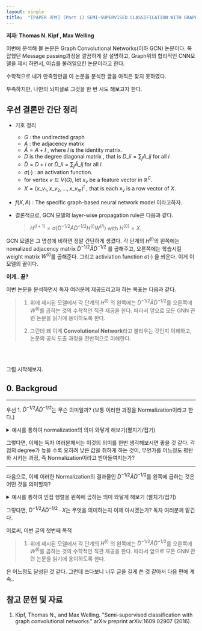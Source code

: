 ```yaml
---
layout: single
title:  "[PAPER 리뷰] (Part 1) SEMI-SUPERVISED CLASSIFICATION WITH GRAPH CONVOLUTIONAL NETWORKS"
---
```


**저자:   Thomas N. Kipf ,  Max Welling** 


이번에 분석해 볼 논문은 Graph Convolutional Networks(이하 GCN) 논문이다.
복잡했던 Message passing과정을 깔끔하게 잘 설명하고, Graph위의 합리적인 CNN모델을 제시 하면서, 
이슈를 불러일으킨 논문이라고 한다.

수학적으로 내가 만족할만큼 이 논문을 분석한 글을 아직은 찾지 못하였다.

부족하지만, 나만의 뇌피셜로 그것을 한 번 시도 해보고자 한다.

## **우선 결론만 간단 정리**
- 기호 정리
    - $G$ : the undirected graph
    - $A$ : the adjacency matrix
    - $\tilde{A} = A + I$ , where $I$ is the identity matrix.
    - $D$ is the degree diagonal matrix , that is $D\_{ii} = \sum_j A\_{ij}$ for all $i$
    - $\tilde{D} = D+I$   or $\tilde{D}\_{ii} = \sum_j \tilde{A}\_{ij}$ for all $i$.
    - $σ(·)$ : an activation function.
    - for vertex $v \in V(G)$, let $x_v$ be a feature vector in $\mathbb{R}^C$.
    - $X = (x\_{v_1}, x\_{v_2}, \ldots , x\_{v_m})^t$ , that is each $x_v$ is a row vector of $X$.
- $f(X,A)$ : The specific graph-based neural network model 이라고하자.

- 결론적으로, GCN 모델의 layer-wise propagation rule은 다음과 같다.
    
    > $H^{(l+1)} = σ(\tilde{D}^{-1/2}\tilde{A}\tilde{D}^{-1/2}H^{(l)}W^{(l)})$ 
    with $H^{(0)} = X$.

GCN 모델은 그 명성에 비하면 정말 간단하게 생겼다.
각 단계의 $H^{(l)}$의 왼쪽에는 nomalized adjacency matrix $\tilde{D}^{-1/2}\tilde{A}\tilde{D}^{-1/2}$ 를 곱해주고, 오른쪽에는 학습시킬 weight matrix $W^{(l)}$를 곱해준다. 그리고 activiation function $σ(·)$ 을 씌운다. 이게 이 모델의 끝이다. 

**이게.. 끝?**

이번 논문을 분석하면서 독자 여러분께 제공드리고자 하는 목표는 다음과 같다.

>1. 위에 제시된 모델에서 각 단계의 $H^{(l)}$ 의 왼쪽에는 $\tilde{D}^{-1/2}\tilde{A}\tilde{D}^{-1/2}$를 오른쪽에 $W^{(l)}$를 곱하는 것의 수학적인 직관 제공을 한다. 따라서 앞으로 모든 GNN 관련 논문을 읽기에 용이하도록 한다.
>
>2. 그런데 왜 이게 **Convolutional Network**라고 불리우는 것인지 이해하고, 논문의 공식 도출 과정을 전반적으로 이해한다.

<br>
<br>

그럼 시작해보자.

<!-- <details>
<summary>Remark (펼치기/접기)</summary>
<div markdown="1">

as

</div>
</details> -->

## 0. Backgroud
---
우선 1. $\tilde{D}^{-1/2}\tilde{A}\tilde{D}^{-1/2}$는 무슨 의미일까? (보통 이러한 과정을  Normalization이라고 한다.)


<details>
<summary> 예시를 통하여 normalization의 의미 와닿게 해보기(펼치기/접기) </summary>

<div markdown="1">

<img src="https://github.com/math-hew/math-hew.github.io/blob/master/_posts/image/graph.png?raw=true" width="300" height="300">

- 위의 그래프에 해당하는 인접행렬 (Adjacency matrix) 는
$A = \begin{bmatrix}
0 & 1 & 0 & 1 & 0 \\\
1 & 0 & 1 & 0 & 0 \\\
0 & 1 & 0 & 1 & 1 \\\
1 & 0 & 1 & 0 & 0 \\\
0 & 0 & 1 & 0 & 0
\end{bmatrix}$ 그리고 각 점의 Degree matrix는 
$D = \begin{bmatrix}
2 & 0 & 0 & 0 & 0 \\\
0 & 2 & 0 & 0 & 0 \\\
0 & 0 & 3 & 0 & 0 \\\
0 & 0 & 0 & 2 & 0 \\\
0 & 0 & 0 & 0 & 1
\end{bmatrix}$ 이고 
$\tilde{D}=D+I = \begin{bmatrix}
3 & 0 & 0 & 0 & 0 \\\
0 & 3 & 0 & 0 & 0 \\\
0 & 0 & 4 & 0 & 0 \\\
0 & 0 & 0 & 3 & 0 \\\
0 & 0 & 0 & 0 & 2
\end{bmatrix}$.

- 이제
$\tilde{D}^{-1/2} = \begin{bmatrix}
  \frac{1}{\sqrt{3}} & 0 & 0 & 0 & 0 \\\
0 & \frac{1}{\sqrt{3}} & 0 & 0 & 0 \\\
0 & 0 & \frac{1}{\sqrt{4}} & 0 & 0 \\\
0 & 0 & 0 & \frac{1}{\sqrt{3}} & 0 \\\
0 & 0 & 0 & 0 & \frac{1}{\sqrt{2}}
\end{bmatrix}$ 그리고,
$\tilde{D}^{-1/2}  (A+I) \tilde{D}^{-1/2}  = \begin{bmatrix}
\frac{1}{\sqrt{3}\sqrt{3}} & \frac{1}{\sqrt{3}\sqrt{3}} & 0 & \frac{1}{\sqrt{3}\sqrt{3}} & 0 \\\
\frac{1}{\sqrt{3}\sqrt{3}} & \frac{1}{\sqrt{3}\sqrt{3}} & \frac{1}{\sqrt{3}\sqrt{4}} & 0 & 0 \\\
0 & \frac{1}{\sqrt{4}\sqrt{3}} & \frac{1}{\sqrt{4}\sqrt{4}} & \frac{1}{\sqrt{4}\sqrt{3}} & \frac{1}{\sqrt{4}\sqrt{2}} \\\
\frac{1}{\sqrt{3}\sqrt{3}} & 0 & \frac{1}{\sqrt{3}\sqrt{4}} & \frac{1}{\sqrt{3}\sqrt{3}} & 0 \\\
0 & 0 & \frac{1}{\sqrt{2}\sqrt{4}} & 0 & \frac{1}{\sqrt{2}\sqrt{2}}
\end{bmatrix}$

> 즉, $A+I$의 $(i,j)$성분에 $\frac{1}{\sqrt{(d_i+1) \cdot (d_j+1)}}$ 를 곱해주는 것이라고 생각하면 된다. 일반화 해보면, 앞 뒤로 행렬을 degree행렬을 곱하는 결과는 다음과 같이 정리될 수 있다.
>
>For matrix $B=(b_{ij})$ and degree matrix $D$, ${D}^{-1/2} B {D}^{-1/2} = (\frac{1}{\sqrt{d_i}\sqrt{d_j}}b_{ij})$ and $\tilde{D}^{-1/2} B \tilde{D}^{-1/2} = (\frac{1}{\sqrt{d_i+1}\sqrt{d_j+1}}b_{ij})$ 
> 

</div>
</details>


그렇다면, 이제는 독자 여러분께서는 이것의 의미를 한번 생각해보시면 좋을 것 같다. 각 점의 degree가 높을 수록 오히려 낮은 값을 취하게 하는 것이, 무언가를 어느정도 평탄화 시키는 과정, 즉 Normalization이라고 받아들여지는가?


---

다음으로, 이제 이러한 Normalization의 결과물인 $\tilde{D}^{-1/2}\tilde{A}\tilde{D}^{-1/2}$를 왼쪽에 곱하는 것은 어떤 것을 의미할까?



<details>
<summary> 예시를 통하여 인접 행렬을 왼쪽에 곱하는 의미 와닿게 해보기 (펼치기/접기)</summary>
<div markdown="1">

<img src="https://github.com/math-hew/math-hew.github.io/blob/master/_posts/image/graph.png?raw=true" width="300" height="300"/>

- 동일하게, 위 그래프의 인접행렬 (Adjacency matrix)은
$A = \begin{bmatrix}
0 & 1 & 0 & 1 & 0 \\\
1 & 0 & 1 & 0 & 0 \\\
0 & 1 & 0 & 1 & 1 \\\
1 & 0 & 1 & 0 & 0 \\\
0 & 0 & 1 & 0 & 0
\end{bmatrix}$ 이고, $\tilde{A}=A + I = \begin{bmatrix}
1 & 1 & 0 & 1 & 0 \\\
1 & 1 & 1 & 0 & 0 \\\
0 & 1 & 1 & 1 & 1 \\\
1 & 0 & 1 & 1 & 0 \\\
0 & 0 & 1 & 0 & 1
\end{bmatrix}$.

$X=\begin{bmatrix}
x_{11} & x_{12} & x_{13}  \\\
x_{21} & x_{22} & x_{23} \\\
x_{31} & x_{32} & x_{33}  \\\
x_{41} & x_{42} & x_{43} \\\
x_{51} & x_{52} & x_{53}  \\\
\end{bmatrix}
=\begin{bmatrix}
\vec{v}_1  \\\
\vec{v}_2  \\\
\vec{v}_3   \\\
\vec{v}_4  \\\
\vec{v}_5   \\\
\end{bmatrix}$ 로 각 vertex에 3차원 $\vec{v}_i$벡터가 feature vector로 부여되어있다고 하자. 

그럼 $\tilde{A}\cdot X$는 다음과 같다.

$\tilde{A}\cdot X = \begin{bmatrix}
x_{11} + x_{21} + x_{41} & x_{12} + x_{22} + x_{32} & x_{13} + x _{23} + x_{33} \\\
x_{11} + x_{21} + x_{31} & x_{12} + x_{22} + x_{23} & x_{13} + x _{23} + x_{43} \\\
x_{21} + x_{31} + x_{41} + x_{51} & x_{22} + x_{32} + x_{42} + x_{52}&x_{23} + x_{33} + x_{43} + x_{53} \\\
x_{11} + x_{31} + x_{41} & x_{13} + x_{32} + x_{42} & x_{11} + x _{33} + x_{43} \\\
x_{31} + x_{51} & x_{32} + x_{52} & x_{33} + x_{53}
\end{bmatrix}
= \begin{bmatrix}
\vec{v}_1+\vec{v}_2+\vec{v}_4\\\
\vec{v}_1+\vec{v}_2+\vec{v}_3\\\
\vec{v}_2+\vec{v}_3+\vec{v}_4+\vec{v}_5\\\
\vec{v}_1+\vec{v}_3+\vec{v}_4\\\
\vec{v}_3+\vec{v}_5\\\
\end{bmatrix}$

> 즉, 앞으로 인접행렬과 같은 binary matrix를 $X$의 좌측에 곱하는 행동은 $1$값에 해당하는 index의 row 끼리 모아서 더해주는 것이라 생각하면 된다. 따라서 인접행렬 $A$에 대해 $A \cdot X$는 자신을 제외하고 자신과 연결된 점들의 feature vector를 합해주는 것이다. 또한 $\tilde{A} \cdot X$는 자신을 포함하여 자신과 연결된 점들의 feature vector를 합해주는 것이다.
> 

</div>
</details>

그렇다면, $\tilde{D}^{-1/2}\tilde{A}\tilde{D}^{-1/2} \cdot X$는 무엇을 의미하는지 이제 아시겠는가? 독자 여러분께 맡긴다.

이로써, 이번 글의 첫번째 목적
>1. 위에 제시된 모델에서 각 단계의 $H^{(l)}$ 의 왼쪽에는 $\tilde{D}^{-1/2}\tilde{A}\tilde{D}^{-1/2}$를 오른쪽에 $W^{(l)}$를 곱하는 것의 수학적인 직관 제공을 한다. 따라서 앞으로 모든 GNN 관련 논문을 읽기에 용이하도록 한다.

은 어느정도 달성된 것 같다. 그런데 쓰다보니 너무 글을 길게 쓴 것 같아서 다음 편에 계속..



## **참고 문헌 및 자료**
1. Kipf, Thomas N., and Max Welling. "Semi-supervised classification with graph convolutional networks." arXiv preprint arXiv:1609.02907 (2016).

